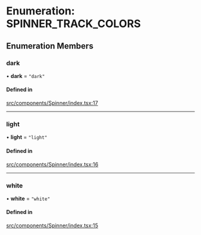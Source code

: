 # Enumeration: SPINNER\_TRACK\_COLORS

## Enumeration Members

### dark

• **dark** = ``"dark"``

#### Defined in

[src/components/Spinner/index.tsx:17](https://github.com/emranffl/next-core-ui/blob/7c46585/src/components/Spinner/index.tsx#L17)

___

### light

• **light** = ``"light"``

#### Defined in

[src/components/Spinner/index.tsx:16](https://github.com/emranffl/next-core-ui/blob/7c46585/src/components/Spinner/index.tsx#L16)

___

### white

• **white** = ``"white"``

#### Defined in

[src/components/Spinner/index.tsx:15](https://github.com/emranffl/next-core-ui/blob/7c46585/src/components/Spinner/index.tsx#L15)
